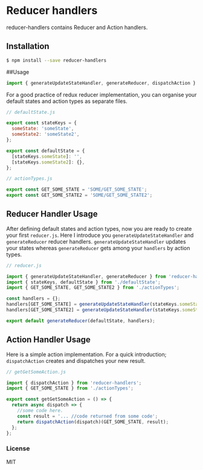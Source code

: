 # Reducer handlers
reducer-handlers contains Reducer and Action handlers.

## Installation
```bash
$ npm install --save reducer-handlers
```

##Usage
```javascript
import { generateUpdateStateHandler, generateReducer, dispatchAction } from 'reducer-handlers';
```

For a good practice of redux reducer implementation, you can organise your default states and action types as separate files.

````javascript
// defaultState.js

export const stateKeys = {
  someState: 'someState',
  someState2: 'someState2',
};

export const defaultState = {
  [stateKeys.someState]: '',
  [stateKeys.someState2]: {},
};
````

````javascript
// actionTypes.js

export const GET_SOME_STATE = 'SOME/GET_SOME_STATE';
export const GET_SOME_STATE2 = 'SOME/GET_SOME_STATE2';
````

## Reducer Handler Usage
After defining default states and action types, now you are ready to create your first `reducer.js`. 
Here I introduce you `generateUpdateStateHandler` and `generateReducer` reducer handlers.  `generateUpdateStateHandler`
updates your states whereas `generateReducer` gets among your `handlers` by action types.


```javascript
// reducer.js

import { generateUpdateStateHandler, generateReducer } from 'reducer-handlers';
import { stateKeys, defaultState } from './defaultState';
import { GET_SOME_STATE, GET_SOME_STATE2 } from './actionTypes';

const handlers = {};
handlers[GET_SOME_STATE] = generateUpdateStateHandler(stateKeys.someState);
handlers[GET_SOME_STATE2] = generateUpdateStateHandler(stateKeys.someState2);

export default generateReducer(defaultState, handlers);
```
## Action Handler Usage
Here is a simple action implementation. For a quick introduction; `dispatchAction` creates and dispatches your new result.
```javascript
// getGetSomeAction.js

import { dispatchAction } from 'reducer-handlers';
import { GET_SOME_STATE } from './actionTypes';

export const getGetSomeAction = () => {
  return async dispatch => {
    //some code here.
    const result = '... //code returned from some code';
    return dispatchAction(dispatch)(GET_SOME_STATE, result);
  };
};
```

### License

MIT
